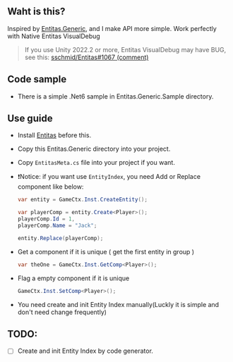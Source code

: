 ## Waht is this?
Inspired by [Entitas.Generic](https://github.com/yosadchyi/Entitas.Generic), and I make API more simple. Work perfectly with Native Entitas VisualDebug

> If you use Unity 2022.2 or more, Entitas VisualDebug may have BUG, see this: [sschmid/Entitas#1067 (comment)](https://github.com/sschmid/Entitas/issues/1067#issuecomment-1623734894)

## Code sample 
-  There is a simple .Net6 sample in Entitas.Generic.Sample directory.

## Use guide
- Install [Entitas](https://github.com/sschmid/Entitas) before this.

- Copy this Entitas.Generic directory into your project.

- Copy `EntitasMeta.cs` file into your project if you want.

- ❗Notice: if you want use `EntityIndex`, you need Add or Replace component like below:
  ```csharp
  var entity = GameCtx.Inst.CreateEntity();

  var playerComp = entity.Create<Player>();
  playerComp.Id = 1,
  playerComp.Name = "Jack";
  
  entity.Replace(playerComp);
  ```

- Get a component if it is unique ( get the first entity in group )
  ```csharp
  var theOne = GameCtx.Inst.GetComp<Player>();
  ```

- Flag a empty component if it is unique
  ```csharp
  GameCtx.Inst.SetComp<Player>();
  ```

- You need create and init Entity Index manually(Luckly it is simple and don't need change frequently)

## TODO:

- [ ] Create and init Entity Index by code generator.
